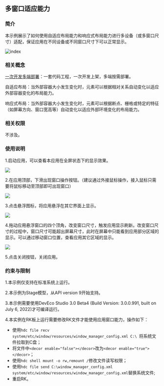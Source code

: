 ## 多窗口适应能力

### 简介
本示例展示了如何使用自适应布局能力和响应式布局能力进行多设备（或多窗口尺寸）适配，保证应用在不同设备或不同窗口尺寸下可以正常显示。

![index](screenshots/devices/index.png)

### 相关概念

[一次开发多端部署](https://gitee.com/openharmony/docs/tree/master/zh-cn/application-dev/key-features/multi-device-app-dev)：一套代码工程，一次开发上架，多端按需部署。

自适应布局：当外部容器大小发生变化时，元素可以根据相对关系自动变化以适应外部容器变化的布局能力。

响应式布局：当外部容器大小发生变化时，元素可以根据断点、栅格或特定的特征（如屏幕方向、窗口宽高等）自动变化以适应外部环境变化的布局能力。

### 相关权限

不涉及。

### 使用说明

1.启动应用，可以查看本应用在全屏状态下的显示效果。

![](screenshots/devices/index.png)

2.在应用顶部，下滑出现窗口操作按钮。（建议通过外接鼠标操作，接入鼠标只需要将鼠标移动至顶部即可出现窗口）

![](screenshots/devices/img2.png)

3.点击悬浮图标，将应用悬浮在其它界面上显示。

![](screenshots/devices/img3.png)

4.拖动应用悬浮窗口的四个顶角，改变窗口尺寸，触发应用显示刷新。改变窗口尺寸的过程中，窗口尺寸可能超出屏幕尺寸，此时在屏幕中只能看到应用部分区域的显示。可以通过移动窗口位置，查看应用其它区域的显示。

![](screenshots/devices/img4.png)

5.点击关闭按钮，关闭应用。

### 约束与限制
1.本示例仅支持在标准系统上运行。

2.本示例为Stage模型，从API version 9开始支持。

3.本示例需要使用DevEco Studio 3.0 Beta4 (Build Version: 3.0.0.991, built on July 6, 2022)才可编译运行。

4.本实例在RK板上运行需要修改RK文件才能使用应用窗口能力，操作如下：

+ 使用`hdc file recv system/etc/window/resources/window_manager_config.xml C:\ `将系统文件拉取到C盘；
+ 将文件中`<decor enable="false"></decor>`改为`<decor enable="true"></decor>`；
+ 使用`hdc shell mount -o rw,remount /`修改文件读写权限；
+ 使用`hdc file send C:\window_manager_config.xml system/etc/window/resources/window_manager_config.xml`替换系统文件;
+ 重启RK。